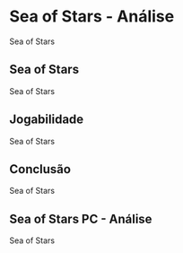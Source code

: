 ---
---

# Sea of Stars - Análise

Sea of Stars

## Sea of Stars

Sea of Stars

## Jogabilidade

Sea of Stars

## Conclusão

Sea of Stars

## Sea of Stars PC - Análise

Sea of Stars
